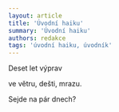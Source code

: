 ```yaml
---
layout: article
title: 'Úvodní haiku'
summary: 'Úvodní haiku'
authors: redakce
tags: 'úvodní haiku, úvodník'
---
```


Deset let výprav

ve větru, dešti, mrazu. 

Sejde na pár dnech?
